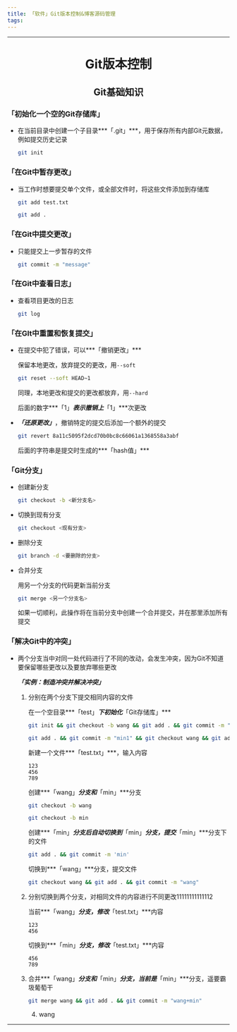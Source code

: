 ```yaml
---
title: 「软件」Git版本控制&博客源码管理
tags:
---
```


---

# <center>Git版本控制

## <center>Git基础知识

### 「初始化一个空的Git存储库」

- 在当前目录中创建一个子目录***「.git」***，用于保存所有内部Git元数据，例如提交历史记录

  ~~~bash
  git init
  ~~~

### 「在Git中暂存更改」

- 当工作时想要提交单个文件，或全部文件时，将这些文件添加到存储库

  ~~~bash
  git add test.txt
  ~~~

  ~~~bash
  git add .
  ~~~

### 「在Git中提交更改」

- 只能提交上一步暂存的文件

  ~~~bash
  git commit -m "message"
  ~~~

### 「在Git中查看日志」

- 查看项目更改的日志

  ~~~bash
  git log
  ~~~

### 「在GIt中重置和恢复提交」

- 在提交中犯了错误，可以***「撤销更改」***

  保留本地更改，放弃提交的更改，用`--soft`

  ~~~bash
  git reset --soft HEAD~1
  ~~~

  同理，本地更改和提交的更改都放弃，用`--hard`

  后面的数字***「1」***表示撤销上***「1」***次更改

- ***「还原更改」***，撤销特定的提交后添加一个额外的提交

  ~~~bash
  git revert 8a11c5095f2dcd70b0bc8c66061a1368558a3abf
  ~~~

  后面的字符串是提交时生成的***「hash值」***

### 「Git分支」

- 创建新分支

  ~~~bash
  git checkout -b <新分支名>
  ~~~

- 切换到现有分支

  ~~~bash
  git checkout <现有分支>
  ~~~

- 删除分支

  ~~~bash
  git branch -d <要删除的分支>
  ~~~

- 合并分支

  用另一个分支的代码更新当前分支

  ~~~bash
  git merge <另一个分支名>
  ~~~

  如果一切顺利，此操作将在当前分支中创建一个合并提交，并在那里添加所有提交

### 「解决Git中的冲突」

- 两个分支当中对同一处代码进行了不同的改动，会发生冲突，因为Git不知道要保留哪些更改以及要放弃哪些更改

  ***「实例：制造冲突并解决冲突」***

  1. 分别在两个分支下提交相同内容的文件
  
     在一个空目录***「test」***下初始化***「Git存储库」***
  
     ~~~bash
     git init && git checkout -b wang && git add . && git commit -m "wang" && git checkout -b min && git add . && git commit -m "min" 
     ~~~

     ~~~bash
     git add . && git commit -m "min1" && git checkout wang && git add . && git commit -m "wang1" && git merge min
     ~~~
  
     
  
     新建一个文件***「test.txt」***，输入内容
  
     ~~~
     123
     456
     789
     ~~~
  
     创建***「wang」***分支和***「min」***分支
  
     ~~~bash
     git checkout -b wang
     ~~~
  
     ~~~bash
     git checkout -b min
     ~~~
  
     创建***「min」***分支后自动切换到***「min」***分支，提交***「min」***分支下的文件
  
     ~~~bash
     git add . && git commit -m 'min'
     ~~~
  
     切换到***「wang」***分支，提交文件
  
     ~~~bash
     git checkout wang && git add . && git commit -m "wang"
     ~~~
  
  2. 分别切换到两个分支，对相同文件的内容进行不同更改11111111111112
  
     当前***「wang」***分支，修改***「test.txt」***内容
  
     ~~~
     123
     456
     ~~~
  
     切换到***「min」***分支，修改***「test.txt」***内容
  
     ~~~
     456
     789
     ~~~
  
  3. 合并***「wang」***分支和***「min」***分支，当前是***「min」***分支，遥要霸圾葡萄干
  
     ~~~bash
     git merge wang && git add . && git commit -m "wang+min"
     ~~~
  
     4. wang


---
